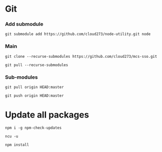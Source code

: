 # Git

### Add submodule

`
git submodule add https://github.com/cloud273/node-utility.git node
`

### Main

`
git clone --recurse-submodules https://github.com/cloud273/mcs-sso.git
`

`
git pull --recurse-submodules
`

### Sub-modules

`
git pull origin HEAD:master
`

`
git push origin HEAD:master
`


# Update all packages

`
npm i -g npm-check-updates
`

`
ncu -u
`

`
npm install
`
